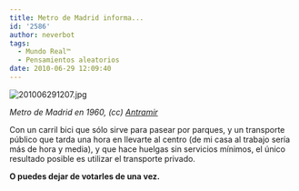 ```yaml
---
title: Metro de Madrid informa...
id: '2586'
author: neverbot
tags:
  - Mundo Real™
  - Pensamientos aleatorios
date: 2010-06-29 12:09:40
---
```


![201006291207.jpg](./201006291207.jpg)

_Metro de Madrid en 1960, (cc)_ [_Antramir_](http://www.flickr.com/photos/antramir/2247967725/)

Con un carril bici que sólo sirve para pasear por parques, y un transporte público que tarda una hora en llevarte al centro (de mi casa al trabajo sería más de hora y media), y que hace huelgas sin servicios mínimos, el único resultado posible es utilizar el transporte privado.

**O puedes dejar de votarles de una vez.**

[](http://www.flickr.com/photos/antramir/2247967725/in/photostream/)[](http://www.flickr.com/photos/antramir/2247967725/in/photostream/)